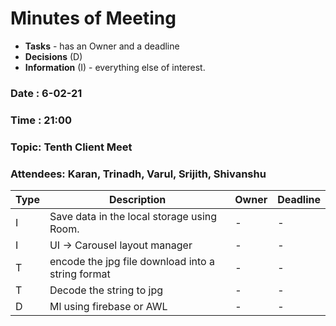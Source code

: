 # Minutes of Meeting

* **Tasks** - has an Owner and a deadline
* **Decisions** (D)
* **Information** (I) - everything else of interest.
 
### Date : 6-02-21
### Time : 21:00
### Topic: Tenth Client Meet
### Attendees: Karan, Trinadh, Varul, Srijith, Shivanshu

Type | Description | Owner | Deadline
---- | ---- | ---- | ----
I | Save data in the local storage using Room.| - | -
I | UI -> Carousel layout manager | - | -
T | encode the jpg file download into a string format | - | -
T | Decode the string to jpg | - | -
D | Ml using firebase or AWL | - | -
